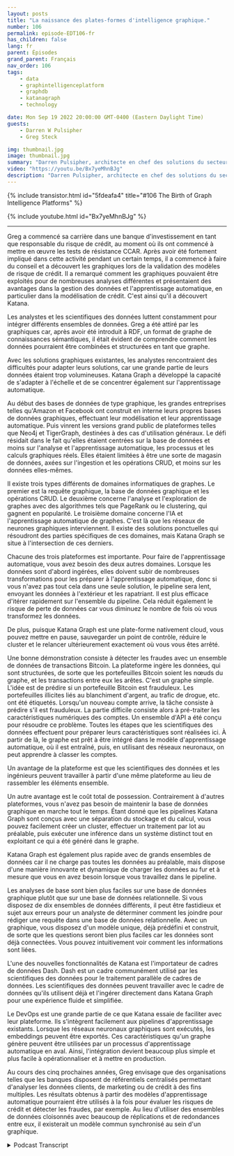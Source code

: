 ```yaml
---
layout: posts
title: "La naissance des plates-formes d'intelligence graphique."
number: 106
permalink: episode-EDT106-fr
has_children: false
lang: fr
parent: Épisodes
grand_parent: Français
nav_order: 106
tags:
    - data
    - graphintelligenceplatform
    - graphdb
    - katanagraph
    - technology

date: Mon Sep 19 2022 20:00:00 GMT-0400 (Eastern Daylight Time)
guests:
    - Darren W Pulsipher
    - Greg Steck

img: thumbnail.jpg
image: thumbnail.jpg
summary: "Darren Pulsipher, architecte en chef des solutions du secteur public chez Intel, et Greg Steck, directeur principal des solutions sectorielles chez Katana Graph, discutent des avantages de la plateforme d'intelligence graphique de Katana."
video: "https://youtu.be/Bx7yeMhnBJg"
description: "Darren Pulsipher, architecte en chef des solutions du secteur public chez Intel, et Greg Steck, directeur principal des solutions sectorielles chez Katana Graph, discutent des avantages de la plateforme d'intelligence graphique de Katana."
---
```


<div>
{% include transistor.html id="5fdeafa4" title="#106 The Birth of Graph Intelligence Platforms" %}

{% include youtube.html id="Bx7yeMhnBJg" %}
</div>

---

Greg a commencé sa carrière dans une banque d'investissement en tant que responsable du risque de crédit, au moment où ils ont commencé à mettre en œuvre les tests de résistance CCAR. Après avoir été fortement impliqué dans cette activité pendant un certain temps, il a commencé à faire du conseil et a découvert les graphiques lors de la validation des modèles de risque de crédit. Il a remarqué comment les graphiques pouvaient être exploités pour de nombreuses analyses différentes et présentaient des avantages dans la gestion des données et l'apprentissage automatique, en particulier dans la modélisation de crédit. C'est ainsi qu'il a découvert Katana.

Les analystes et les scientifiques des données luttent constamment pour intégrer différents ensembles de données. Greg a été attiré par les graphiques car, après avoir été introduit à RDF, un format de graphe de connaissances sémantiques, il était évident de comprendre comment les données pourraient être combinées et structurées en tant que graphe.

Avec les solutions graphiques existantes, les analystes rencontraient des difficultés pour adapter leurs solutions, car une grande partie de leurs données étaient trop volumineuses. Katana Graph a développé la capacité de s'adapter à l'échelle et de se concentrer également sur l'apprentissage automatique.

Au début des bases de données de type graphique, les grandes entreprises telles qu'Amazon et Facebook ont construit en interne leurs propres bases de données graphiques, effectuant leur modélisation et leur apprentissage automatique. Puis vinrent les versions grand public de plateformes telles que Neo4j et TigerGraph, destinées à des cas d'utilisation généraux. Le défi résidait dans le fait qu'elles étaient centrées sur la base de données et moins sur l'analyse et l'apprentissage automatique, les processus et les calculs graphiques réels. Elles étaient limitées à être une sorte de magasin de données, axées sur l'ingestion et les opérations CRUD, et moins sur les données elles-mêmes.

Il existe trois types différents de domaines informatiques de graphes. Le premier est la requête graphique, la base de données graphique et les opérations CRUD. Le deuxième concerne l'analyse et l'exploration de graphes avec des algorithmes tels que PageRank ou le clustering, qui gagnent en popularité. Le troisième domaine concerne l'IA et l'apprentissage automatique de graphes. C'est là que les réseaux de neurones graphiques interviennent. Il existe des solutions ponctuelles qui résoudront des parties spécifiques de ces domaines, mais Katana Graph se situe à l'intersection de ces derniers.

Chacune des trois plateformes est importante. Pour faire de l'apprentissage automatique, vous avez besoin des deux autres domaines. Lorsque les données sont d'abord ingérées, elles doivent subir de nombreuses transformations pour les préparer à l'apprentissage automatique, donc si vous n'avez pas tout cela dans une seule solution, le pipeline sera lent, envoyant les données à l'extérieur et les rapatriant. Il est plus efficace d'itérer rapidement sur l'ensemble du pipeline. Cela réduit également le risque de perte de données car vous diminuez le nombre de fois où vous transformez les données.

De plus, puisque Katana Graph est une plate-forme nativement cloud, vous pouvez mettre en pause, sauvegarder un point de contrôle, réduire le cluster et le relancer ultérieurement exactement où vous vous êtes arrêté.

Une bonne démonstration consiste à détecter les fraudes avec un ensemble de données de transactions Bitcoin. La plateforme ingère les données, qui sont structurées, de sorte que les portefeuilles Bitcoin soient les nœuds du graphe, et les transactions entre eux les arêtes. C'est un graphe simple. L'idée est de prédire si un portefeuille Bitcoin est frauduleux. Les portefeuilles illicites liés au blanchiment d'argent, au trafic de drogue, etc. ont été étiquetés. Lorsqu'un nouveau compte arrive, la tâche consiste à prédire s'il est frauduleux. La partie difficile consiste alors à pré-traiter les caractéristiques numériques des comptes. Un ensemble d'API a été conçu pour résoudre ce problème. Toutes les étapes que les scientifiques des données effectuent pour préparer leurs caractéristiques sont réalisées ici. À partir de là, le graphe est prêt à être intégré dans le modèle d'apprentissage automatique, où il est entraîné, puis, en utilisant des réseaux neuronaux, on peut apprendre à classer les comptes.

Un avantage de la plateforme est que les scientifiques des données et les ingénieurs peuvent travailler à partir d'une même plateforme au lieu de rassembler les éléments ensemble.

Un autre avantage est le coût total de possession. Contrairement à d'autres plateformes, vous n'avez pas besoin de maintenir la base de données graphique en marche tout le temps. Étant donné que les pipelines Katana Graph sont conçus avec une séparation du stockage et du calcul, vous pouvez facilement créer un cluster, effectuer un traitement par lot au préalable, puis exécuter une inférence dans un système distinct tout en exploitant ce qui a été généré dans le graphe.

Katana Graph est également plus rapide avec de grands ensembles de données car il ne charge pas toutes les données au préalable, mais dispose d'une manière innovante et dynamique de charger les données au fur et à mesure que vous en avez besoin lorsque vous travaillez dans le pipeline.

Les analyses de base sont bien plus faciles sur une base de données graphique plutôt que sur une base de données relationnelle. Si vous disposez de dix ensembles de données différents, il peut être fastidieux et sujet aux erreurs pour un analyste de déterminer comment les joindre pour rédiger une requête dans une base de données relationnelle. Avec un graphique, vous disposez d'un modèle unique, déjà prédéfini et construit, de sorte que les questions seront bien plus faciles car les données sont déjà connectées. Vous pouvez intuitivement voir comment les informations sont liées.

L'une des nouvelles fonctionnalités de Katana est l'importateur de cadres de données Dash. Dash est un cadre communément utilisé par les scientifiques des données pour le traitement parallèle de cadres de données. Les scientifiques des données peuvent travailler avec le cadre de données qu'ils utilisent déjà et l'ingérer directement dans Katana Graph pour une expérience fluide et simplifiée.

Le DevOps est une grande partie de ce que Katana essaie de faciliter avec leur plateforme. Ils s'intègrent facilement aux pipelines d'apprentissage existants. Lorsque les réseaux neuronaux graphiques sont exécutés, les embeddings peuvent être exportés. Ces caractéristiques qu'un graphe génère peuvent être utilisées par un processus d'apprentissage automatique en aval. Ainsi, l'intégration devient beaucoup plus simple et plus facile à opérationnaliser et à mettre en production.

Au cours des cinq prochaines années, Greg envisage que des organisations telles que les banques disposent de référentiels centralisés permettant d'analyser les données clients, de marketing ou de crédit à des fins multiples. Les résultats obtenus à partir des modèles d'apprentissage automatique pourraient être utilisés à la fois pour évaluer les risques de crédit et détecter les fraudes, par exemple. Au lieu d'utiliser des ensembles de données cloisonnés avec beaucoup de réplications et de redondances entre eux, il existerait un modèle commun synchronisé au sein d'un graphique.



<details>
<summary> Podcast Transcript </summary>

<p></p>

</details>
